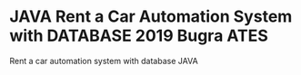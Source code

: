 # JAVA Rent a Car Automation System with DATABASE 2019 Bugra ATES
 Rent a car automation system with database JAVA
